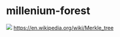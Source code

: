 # millenium-forest
![](https://github.com/nondejus/basic-input-output-system/blob/main/ArtBoard%20Image%20(285).jpg)
https://en.wikipedia.org/wiki/Merkle_tree
